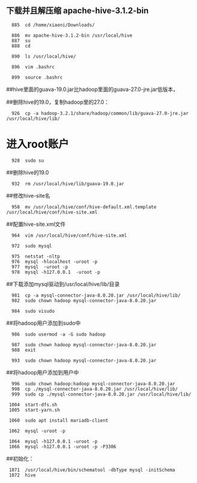        
  ## 下载并且解压缩 apache-hive-3.1.2-bin
```
  885  cd /home/xiaoni/Downloads/
  
  886  mv apache-hive-3.1.2-bin /usr/local/hive
  887  su
  888  cd

  890  ls /usr/local/hive/
  
  896  vim .bashrc
  
  899  source .bashrc
```
  
  ##hive里面的guava-19.0.jar比hadoop里面的guava-27.0-jre.jar低版本，
  
  ##删除hive的19.0，复制hadoop里的27.0：
  
```
  926  cp -a hadoop-3.2.1/share/hadoop/common/lib/guava-27.0-jre.jar /usr/local/hive/lib/
```

  # 进入root账户

```
  928  sudo su
```
  
  ##删除hive的19.0
```
  932  rm /usr/local/hive/lib/guava-19.0.jar 
```
  
  ##修改hive-site名
```
  958  mv /usr/local/hive/conf/hive-default.xml.template /usr/local/hive/conf/hive-site.xml
```
  
  ##配置hive-site.xml文件
```
  964  vim /usr/local/hive/conf/hive-site.xml  
  
  972  sudo mysql
  
  975  netstat -nltp
  976  mysql -hlocalhost -uroot -p
  977  mysql  -uroot -p
  978  mysql -h127.0.0.1  -uroot -p
```
  
  ##下载添加mysql驱动到/usr/local/hive/lib/目录
```
  981  cp -a mysql-connector-java-8.0.20.jar /usr/local/hive/lib/
  982  sudo chown hadoop mysql-connector-java-8.0.20.jar 
  
  984  sudo visudo 
```
  
  ##将hadoop用户添加到sudo中
```
  986  sudo usermod -a -G sudo hadoop
  
  987  sudo chown hadoop mysql-connector-java-8.0.20.jar 
  988  exit
  
  993  sudo chown hadoop mysql-connector-java-8.0.20.jar 
```
  
  ##将hadoop用户添加到用户中
```
  996  sudo chown hadoop:hadoop mysql-connector-java-8.0.20.jar 
  998  cp ./mysql-connector-java-8.0.20.jar /usr/local/hive/lib/
  999  sudo cp ./mysql-connector-java-8.0.20.jar /usr/local/hive/lib/
 
 1004  start-dfs.sh
 1005  start-yarn.sh
  
 1060  sudo apt install mariadb-client

 1062  mysql -uroot -p

 1064  mysql -h127.0.0.1 -uroot -p
 1066  mysql -h127.0.0.1 -uroot -p -P3306
```
 
 ##初始化： 
```
 1071  /usr/local/hive/bin/schematool -dbType mysql -initSchema
 1072  hive
```
